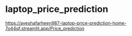 # laptop_price_prediction
https://ayeshafarheen987-laptop-price-prediction-home-7o44qf.streamlit.app/Price_prediction
